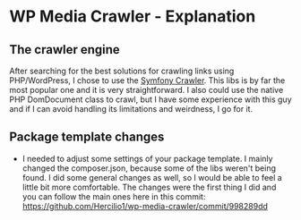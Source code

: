 # WP Media Crawler - Explanation

## The crawler engine

After searching for the best solutions for crawling links using PHP/WordPress, I chose to use the [Symfony Crawler](https://github.com/symfony/dom-crawler). This libs is by far the most popular one and it is very straightforward. I also could use the native PHP DomDocument class to crawl, but I have some experience with this guy and if I can avoid handling its limitations and weirdness, I go for it. 

## Package template changes

- I needed to adjust some settings of your package template. I mainly changed the composer.json, because some of the libs weren't being found. I did some general changes as well, so I would be able to feel a little bit more comfortable. The changes were the first thing I did and you can follow the main ones here in this commit: https://github.com/Hercilio1/wp-media-crawler/commit/998289dd
